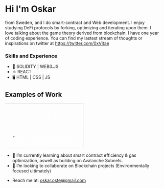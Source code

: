 # Hi I'm Oskar 
from Sweden, and I do smart-contract and Web development. I enjoy studying DeFi protocols by forking, optimizing and iterating upon them. I love talking about the game theory derived from blockchain. I have one year of coding experience. You can find my lastest stream of thoughts or inspirations on twitter at https://twitter.com/0xVitae


### Skills and Experience
* 🔗 SOLIDITY | WEB3.JS
* ⚛  REACT
* 🖥 HTML | CSS | JS

## Examples of Work
<img src="https://github.com/0xVitae/0xVitae/blob/main/animation.gif" width="256"/>


- 🌱 I’m currently learning about smart contract efficiency & gas optimization, aswell as building on Avalanche Subnets.
- 👯 I’m looking to collaborate on Blockchain projects (Environmentally focused ultimately) 
* Reach me at: oskar.oste@gmail.com 




